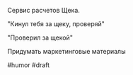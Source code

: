 Сервис расчетов Щека.

"Кинул тебя за щеку, проверяй"

"Проверил за щекой"

Придумать маркетинговые материалы

#humor #draft